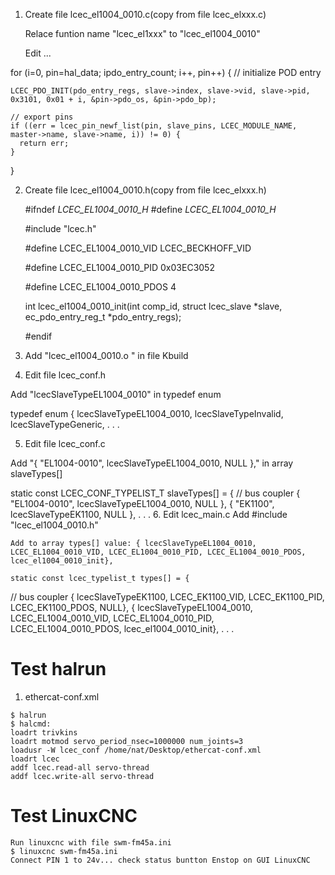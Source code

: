 1. Create file lcec_el1004_0010.c(copy from file lcec_elxxx.c)
    
    Relace funtion name "lcec_el1xxx" to "lcec_el1004_0010"
    
    Edit ...
    

  for (i=0, pin=hal_data; i<slave->pdo_entry_count; i++, pin++) {
    // initialize POD entry

    LCEC_PDO_INIT(pdo_entry_regs, slave->index, slave->vid, slave->pid, 0x3101, 0x01 + i, &pin->pdo_os, &pin->pdo_bp);

    // export pins
    if ((err = lcec_pin_newf_list(pin, slave_pins, LCEC_MODULE_NAME, master->name, slave->name, i)) != 0) {
      return err;
    }
  }

2. Create file lcec_el1004_0010.h(copy from file lcec_elxxx.h)

    #ifndef _LCEC_EL1004_0010_H_
    #define _LCEC_EL1004_0010_H_

    #include "lcec.h"

    #define LCEC_EL1004_0010_VID LCEC_BECKHOFF_VID

    #define LCEC_EL1004_0010_PID 0x03EC3052

    #define LCEC_EL1004_0010_PDOS 4
    
    int lcec_el1004_0010_init(int comp_id, struct lcec_slave *slave, ec_pdo_entry_reg_t *pdo_entry_regs);

    #endif

    
3. Add "lcec_el1004_0010.o \"  in file Kbuild

4. Edit file lcec_conf.h 

  Add "lcecSlaveTypeEL1004_0010" in typedef enum 

  typedef enum {
  lcecSlaveTypeEL1004_0010,
  lcecSlaveTypeInvalid,
  lcecSlaveTypeGeneric,
  . . .
 
5. Edit file lcec_conf.c 

  Add "{ "EL1004-0010", lcecSlaveTypeEL1004_0010, NULL }," in array slaveTypes[]
 
  static const LCEC_CONF_TYPELIST_T slaveTypes[] = {
  // bus coupler
    { "EL1004-0010", lcecSlaveTypeEL1004_0010, NULL },
    { "EK1100", lcecSlaveTypeEK1100, NULL },
    . . .
  6. Edit lcec_main.c
    Add #include "lcec_el1004_0010.h"
    
    Add to array types[] value: { lcecSlaveTypeEL1004_0010, LCEC_EL1004_0010_VID, LCEC_EL1004_0010_PID, LCEC_EL1004_0010_PDOS, lcec_el1004_0010_init},
    
    static const lcec_typelist_t types[] = {
  // bus coupler
    { lcecSlaveTypeEK1100, LCEC_EK1100_VID, LCEC_EK1100_PID, LCEC_EK1100_PDOS, NULL},
    { lcecSlaveTypeEL1004_0010, LCEC_EL1004_0010_VID, LCEC_EL1004_0010_PID, LCEC_EL1004_0010_PDOS, lcec_el1004_0010_init},
     . . .
     
  # Test halrun
  
  1. ethercat-conf.xml
   <masters>  
    <master idx="0" appTimePeriod="1000000" refClockSyncCycles="1000">
        <slave idx="0" type="EK1100" name="D1"/>
        <slave idx="1" type="EL2042" name="D2"/>
        <slave idx="2" type="EL1004-0010" name="D3"/>
    </master>
    </masters>
   
    $ halrun
    $ halcmd:
    loadrt trivkins
    loadrt motmod servo_period_nsec=1000000 num_joints=3
    loadusr -W lcec_conf /home/nat/Desktop/ethercat-conf.xml
    loadrt lcec
    addf lcec.read-all servo-thread
    addf lcec.write-all servo-thread
 
 # Test LinuxCNC
    Run linuxcnc with file swm-fm45a.ini
    $ linuxcnc swm-fm45a.ini 
    Connect PIN 1 to 24v... check status buntton Enstop on GUI LinuxCNC
